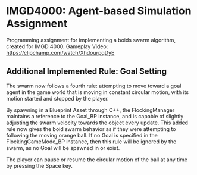 # IMGD4000: Agent-based Simulation Assignment

Programming assignment for implementing a boids swarm algorithm, created for IMGD 4000.
Gameplay Video: https://clipchamp.com/watch/XhdourpqDyE

## Additional Implemented Rule: Goal Setting

The swarm now follows a fourth rule: attempting to move toward a goal agent in the game world that is moving in constant circular motion, with its motion started and stopped by the player.

By spawning in a Blueprint Asset through C++, the FlockingManager maintains a reference to the Goal_BP instance, and is capable of slightly adjusting the swarm velocity towards the object every update. This added rule now gives the boid swarm behavior as if they were attempting to following the moving orange ball. If no Goal is specified in the FlockingGameMode_BP instance, then this rule will be ignored by the swarm, as no Goal will be spawned in or exist.

The player can pause or resume the circular motion of the ball at any time by pressing the Space key. 